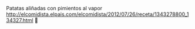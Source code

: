 Patatas aliñadas con pimientos al vapor	http://elcomidista.elpais.com/elcomidista/2012/07/26/receta/1343278800_134327.html
਍